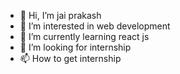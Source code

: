 - 👋 Hi, I’m jai prakash
- 👀 I’m interested in web development
- 🌱 I’m currently learning react js
- 💞️ I’m looking for internship
- 📫 How to get internship

<!---
jai03sah/jai03sah is a ✨ special ✨ repository because its `README.md` (this file) appears on your GitHub profile.
You can click the Preview link to take a look at your changes.
--->
